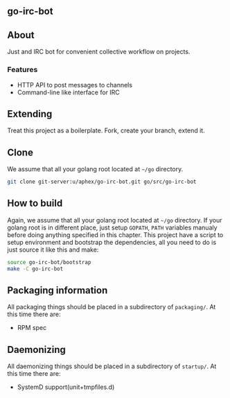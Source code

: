 go-irc-bot
--------------------------------------------------------------

## About
Just and IRC bot for convenient collective workflow on projects.
### Features
- HTTP API to post messages to channels
- Command-line like interface for IRC

## Extending
Treat this project as a boilerplate. Fork, create your branch, extend it.

## Clone
We assume that all your golang root located at `~/go` directory.
```bash
git clone git-server:u/aphex/go-irc-bot.git go/src/go-irc-bot
```

## How to build
Again, we assume that all your golang root located at `~/go` directory.
If your golang root is in different place, just setup `GOPATH`, `PATH` variables manualy before doing anything specified in this chapter.
This project have a script to setup environment and bootstrap the dependencies, all you need to do is just source it like this and make:
```bash
source go-irc-bot/bootstrap
make -C go-irc-bot
```

## Packaging information
All packaging things should be placed in a subdirectory of `packaging/`.
At this time there are:
- RPM spec

## Daemonizing
All daemonizing things should be placed in a subdirectory of `startup/`.
At this time there are:
- SystemD support(unit+tmpfiles.d)
